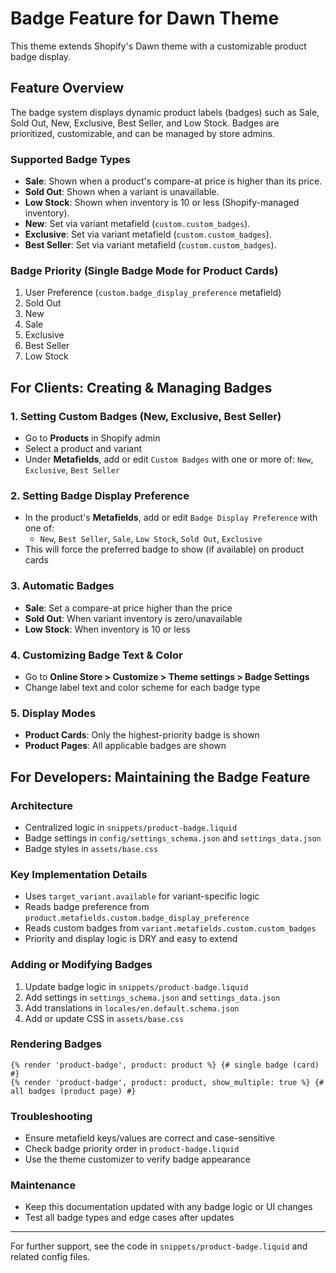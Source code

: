 
# Badge Feature for Dawn Theme

This theme extends Shopify's Dawn theme with a customizable product badge display.

## Feature Overview

The badge system displays dynamic product labels (badges) such as Sale, Sold Out, New, Exclusive, Best Seller, and Low Stock. Badges are prioritized, customizable, and can be managed by store admins.

### Supported Badge Types

- **Sale**: Shown when a product's compare-at price is higher than its price.
- **Sold Out**: Shown when a variant is unavailable.
- **Low Stock**: Shown when inventory is 10 or less (Shopify-managed inventory).
- **New**: Set via variant metafield (`custom.custom_badges`).
- **Exclusive**: Set via variant metafield (`custom.custom_badges`).
- **Best Seller**: Set via variant metafield (`custom.custom_badges`).

### Badge Priority (Single Badge Mode for Product Cards)

1. User Preference (`custom.badge_display_preference` metafield)
2. Sold Out
3. New
4. Sale
5. Exclusive
6. Best Seller
7. Low Stock

## For Clients: Creating & Managing Badges

### 1. Setting Custom Badges (New, Exclusive, Best Seller)

- Go to **Products** in Shopify admin
- Select a product and variant
- Under **Metafields**, add or edit `Custom Badges` with one or more of: `New`, `Exclusive`, `Best Seller` 

### 2. Setting Badge Display Preference

- In the product's **Metafields**, add or edit `Badge Display Preference` with one of:
	- `New`, `Best Seller`, `Sale`, `Low Stock`, `Sold Out`, `Exclusive`
- This will force the preferred badge to show (if available) on product cards

### 3. Automatic Badges

- **Sale**: Set a compare-at price higher than the price
- **Sold Out**: When variant inventory is zero/unavailable
- **Low Stock**: When inventory is 10 or less

### 4. Customizing Badge Text & Color

- Go to **Online Store > Customize > Theme settings > Badge Settings**
- Change label text and color scheme for each badge type

### 5. Display Modes

- **Product Cards**: Only the highest-priority badge is shown
- **Product Pages**: All applicable badges are shown

## For Developers: Maintaining the Badge Feature

### Architecture

- Centralized logic in `snippets/product-badge.liquid`
- Badge settings in `config/settings_schema.json` and `settings_data.json`
- Badge styles in `assets/base.css`

### Key Implementation Details

- Uses `target_variant.available` for variant-specific logic
- Reads badge preference from `product.metafields.custom.badge_display_preference`
- Reads custom badges from `variant.metafields.custom.custom_badges`
- Priority and display logic is DRY and easy to extend

### Adding or Modifying Badges

1. Update badge logic in `snippets/product-badge.liquid`
2. Add settings in `settings_schema.json` and `settings_data.json`
3. Add translations in `locales/en.default.schema.json`
4. Add or update CSS in `assets/base.css`

### Rendering Badges

```
{% render 'product-badge', product: product %} {# single badge (card) #}
{% render 'product-badge', product: product, show_multiple: true %} {# all badges (product page) #}
```

### Troubleshooting

- Ensure metafield keys/values are correct and case-sensitive
- Check badge priority order in `product-badge.liquid`
- Use the theme customizer to verify badge appearance

### Maintenance

- Keep this documentation updated with any badge logic or UI changes
- Test all badge types and edge cases after updates

---

For further support, see the code in `snippets/product-badge.liquid` and related config files.
